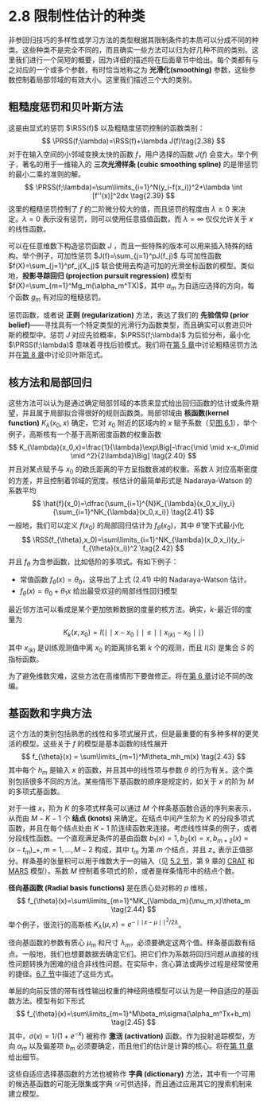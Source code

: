 # 2.8 限制性估计的种类

非参回归技巧的多样性或学习方法的类型根据其限制条件的本质可以分成不同的种类。这些种类不是完全不同的，而且确实一些方法可以归为好几种不同的类别。这里我们进行一个简短的概要，因为详细的描述将在后面章节中给出。每个类都有与之对应的一个或多个参数，有时恰当地称之为 **光滑化(smoothing)** 参数，这些参数控制着局部邻域的有效大小。这里我们描述三个大的类别。

## 粗糙度惩罚和贝叶斯方法

这是由显式的惩罚 $\RSS(f)$ 以及粗糙度惩罚控制的函数类别：
$$
\PRSS(f;\lambda)=\RSS(f)+\lambda J(f)\tag{2.38}
$$
对于在输入空间的小邻域变换太快的函数 $f$，用户选择的函数 $J(f)$ 会变大。举个例子，著名的用于一维输入的 **三次光滑样条 (cubic smoothing spline)** 的是带惩罚的最小二乘的准则的解。
$$
\PRSS(f;\lambda)=\sum\limits_{i=1}^N(y_i-f(x_i))^2+\lambda \int [f''(x)]^2dx
\tag{2.39}
$$
这里的粗糙惩罚控制了 $f$ 的二阶微分较大的值，而且惩罚的程度由 $\lambda \ge 0$ 来决定。$\lambda=0$ 表示没有惩罚，则可以使用任意插值函数，而 $\lambda=\infty$ 仅仅允许关于 $x$ 的线性函数。

可以在任意维数下构造惩罚函数 $J$ ，而且一些特殊的版本可以用来插入特殊的结构。举个例子，可加性惩罚 $J(f)=\sum_{j=1}^pJ(f_j)$ 与可加性函数 $f(X)=\sum_{j=1}^pf_j(X_j)$ 联合使用去构造可加的光滑坐标函数的模型。类似地，**投影寻踪回归 (projection pursuit regression)** 模型有 $f(X)=\sum_{m=1}^Mg_m(\alpha_m^TX)$，其中 $\alpha_m$ 为自适应选择的方向，每个函数 $g_m$ 有对应的粗糙惩罚。

惩罚函数，或者说 **正则 (regularization)** 方法，表达了我们的 **先验信仰 (prior belief)**——寻找具有一个特定类型的光滑行为函数类型，而且确实可以套进贝叶斯的模型中。惩罚 $J$ 对应先验概率，$\PRSS(f;\lambda)$ 为后验分布，最小化 $\PRSS(f;\lambda)$ 意味着寻找后验模式。我们将在[第 5 章](../05-Basis-Expansions-and-Regularization/5.1-Introduction/index.html)中讨论粗糙惩罚方法并在[第 8 章](../08-Model-Inference-and-Averaging/8.1-Introduction/index.html)中讨论贝叶斯范式。

## 核方法和局部回归

这些方法可以认为是通过确定局部邻域的本质来显式给出回归函数的估计或条件期望，并且属于局部拟合得很好的规则函数类。局部邻域由 **核函数(kernel function)** $K_{\lambda}(x_0,x)$ 确定，它对 $x_0$ 附近的区域内的 $x$ 赋予系数（见[图 6.1](../06-Kernel-Smoothing-Methods/6.1-One-Dimensional-Kernel-Smoothers/index.html)），举个例子，高斯核有一个基于高斯密度函数的权重函数
$$
K_{\lambda}(x_0,x)=\frac{1}{\lambda}\exp\Big[-\frac{\mid \mid x-x_0\mid \mid ^2}{2\lambda}\Big]
\tag{2.40}
$$
并且对某点赋予与 $x_0$ 的欧氏距离的平方呈指数衰减的权重。系数 $\lambda$ 对应高斯密度的方差，并且控制着邻域的宽度。核估计的最简单形式是 Nadaraya-Watson 的系数平均
$$
\hat{f}(x_0)=\dfrac{\sum_{i=1}^{N}K_{\lambda}(x_0,x_i)y_i}{\sum_{i=1}^NK_{\lambda}(x_0,x_i)}
\tag{2.41}
$$
一般地，我们可以定义 $f(x_0)$ 的局部回归估计为 $f_{\hat{\theta}}(x_0)$，其中 $\hat{\theta}$ 使下式最小化
$$
\RSS(f_{\theta},x_0)=\sum\limits_{i=1}^NK_{\lambda}(x_0,x_i)(y_i-f_{\theta}(x_i))^2
\tag{2.42}
$$
并且 $f_{\theta}$ 为含参函数，比如低阶的多项式。有如下例子：

- 常值函数 $f_{\theta}(x)=\theta_0$，这导出了上式 $(2.41)$ 中的 Nadaraya-Watson 估计。
- $f_{\theta}(x)=\theta_0+\theta_1x$ 给出最受欢迎的局部线性回归模型

最近邻方法可以看成是某个更加依赖数据的度量的核方法。确实，$k$-最近邻的度量为
$$
K_k(x,x_0)=I(\mid \mid x-x_0\mid \mid \le \mid \mid x_{(k)}-x_0\mid \mid )
$$
其中 $x_{(k)}$ 是训练观测值中离 $x_0$ 的距离排名第 $k$ 个的观测，而且 $I(S)$ 是集合 $S$ 的指标函数。

为了避免维数灾难，这些方法在高维情形下要做修正。将在[第 6 章](../06-Kernel-Smoothing-Methods/6.0-Introduction/index.html)讨论不同的改编。

## 基函数和字典方法

这个方法的类别包括熟悉的线性和多项式展开式，但是最重要的有多种多样的更灵活的模型。这些关于 $f$ 的模型是基本函数的线性展开
$$
f_{\theta}(x)  = \sum\limits_{m=1}^M\theta_mh_m(x)
\tag{2.43}
$$
其中每个 $h_m$ 是输入 $x$ 的函数，并且其中的线性项与参数 $\theta$ 的行为有关。这个类别包括很多不同的方法。某些情形下基函数的顺序是规定的，如关于 $x$ 的阶为 $M$ 的多项式基函数。

对于一维 $x$，阶为 $K$ 的多项式样条可以通过 $M$ 个样条基函数合适的序列来表示，从而由 $M-K-1$ 个 **结点 (knots)** 来确定。在结点中间产生阶为 $K$ 的分段多项式函数，并且在每个结点处由 $K-1$ 阶连续函数来连接。考虑线性样条的例子，或者分段线性函数。一个直观满足条件的基由函数 $b_1(x)=1,b_2(x)=x,b_{m+2}(x)=(x-t_m)\_{+},m=1,\ldots,M-2$ 构成，其中 $t_m$ 为第 $m$ 个结点，并且 $z_{+}$ 表示正值部分。样条基的张量积可以用于维数大于一的输入（见 [5.2 节](../05-Basis-Expansions-and-Regularization/5.2-Piecewise-Polynomials-and-Splines/index.html)，第 9 章的 [CRAT](../09-Additive-Models-Trees-and-Related-Methods/9.2-Tree-Based-Methods/index.html) 和 [MARS](../09-Additive-Models-Trees-and-Related-Methods/9.4-MARS/index.html) 模型）。系数 $M$ 控制着多项式的阶，或者是样条情形中的结点个数。

**径向基函数 (Radial basis functions)** 是在质心处对称的 $p$ 维核，
$$
f_{\theta}(x)=\sum\limits_{m=1}^MK_{\lambda_m}(\mu_m,x)\theta_m
\tag{2.44}
$$
举个例子，很流行的高斯核 $K_{\lambda}(\mu,x)=e^{-\mid \mid x-\mu\mid \mid ^2/2\lambda}$。

径向基函数的参数有质心 $\mu_m$ 和尺寸 $\lambda_m$，必须要确定这两个值。样条基函数有结点。一般地，我们也想要数据去确定它们。把它们作为系数将回归问题从直接的线性问题转换为困难的组合非线性问题。在实际中，贪心算法或两步过程是经常使用的捷径。[6.7 节](../06-Kernel-Smoothing-Methods/6.7-Radial-Basis-Functions-and-Kernels/index.html)中描述了这些方式。

单层的向前反馈的带有线性输出权重的神经网络模型可以认为是一种自适应的基函数方法。模型有如下形式
$$
f_{\theta}(x)=\sum\limits_{m=1}^M\beta_m\sigma(\alpha_m^Tx+b_m)
\tag{2.45}
$$
其中，$\sigma(x)=1/(1+e^{-x})$ 被称作 **激活 (activation)** 函数。作为投射追踪模型，方向 $\alpha_m$ 以及偏差项 $b_m$ 必须要确定，而且他们的估计是计算的核心。将在[第 11 章](../11-Neural-Networks/11.1-Introduction/index.html)给出细节。

这些自适应选择基函数的方法也被称作 **字典 (dictionary)** 方法，其中有一个可用的候选基函数的可能无限集或字典 $\mathcal D$可供选择，而且通过应用其它的搜索机制来建立模型。
